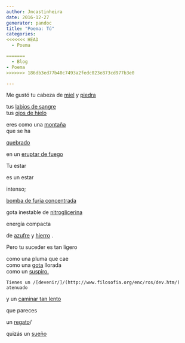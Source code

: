 ```yaml
---
author: Jmcastinheira
date: 2016-12-27
generator: pandoc
title: "Poema: Tú"
categories:
<<<<<<< HEAD
  - Poema

=======
  - Blog
- Poema
>>>>>>> 186db3ed77b40c7493a2fedc023e873cd977b3e0

---
```




Me gustó tu cabeza de
[miel](http://www.aftouch-cuisine.com/images/produits/Miel-AOC-de-Corse1.jpg)
y [piedra](http://www.juanaperez.net/piedra.jpg)

<div>

tus [labios de
sangre](http://dissenet.com/etringita/images/20060822145934_28%20rojo%20sangre.jpg)\
tus [ojos de
hielo](http://lorenzolh.blogia.com/upload/20060107154944-20060104221548-ojos.jpg)



eres como una
[montaña](http://www.dominicos.org/estudiar/esrel1/cur1/07-Montana_Sinai__JPEG.jpg)\
que se ha

<div>

[quebrado](http://video.google.es/videoplay?docid=-6725147735960470391)



<div>

en un [eruptar de
fuego](http://video.google.es/videoplay?docid=4741741655095552602&q=bomba&total=14572&start=0&num=10&so=0&type=search&plindex=5)



Tu estar

<div>

es un estar



<div>

intenso;



<div>

[bomba de furia
concentrada](http://video.google.es/videoplay?docid=4374463903566694897&q=cabreado&total=234&start=0&num=10&so=0&type=search&plindex=2)



<div>

gota inestable de
[nitroglicerina](http://es.wikipedia.org/wiki/Nitroglicerina)



<div>

energía compacta



<div>

de [azufre](http://es.wikipedia.org/wiki/Azufre) y
[hierro](http://www.arteespana.com/imagenes/torreiffel.jpg) .



Pero tu suceder es tan ligero

<div>

como una pluma que cae\
como una
[gota](http://video.google.es/videoplay?docid=3643364022005198408&q=gotas+de+mi+vida&total=14&start=0&num=10&so=0&type=search&plindex=1)
llorada\
como un
[suspiro.](http://video.google.es/videoplay?docid=3403441755816370383&q=suspiro&total=347&start=20&num=10&so=0&type=search&plindex=8)



<div>

<div>

    Tienes un /[devenir/]/(http://www.filosofia.org/enc/ros/dev.htm/) atenuado





<div>

y un [caminar tan
lento](http://video.google.es/videoplay?docid=-200642448121809076&q=caminar+lento&total=8&start=0&num=10&so=0&type=search&plindex=5)



que pareces

<div>

un
[regato](http://video.google.es/videoplay?docid=-1840285460227160689&q=riachuelo&total=281&start=10&num=10&so=0&type=search&plindex=8)/



<div>

quizás un
[sueño](http://personal.telefonica.terra.es/web/jack/dali/cuadros/sueno.jpg)


